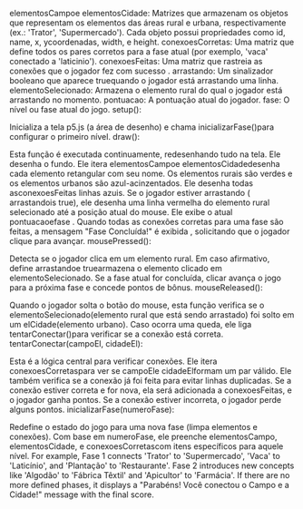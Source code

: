 
elementosCampoe elementosCidade: Matrizes que armazenam os objetos que representam os elementos das áreas rural e urbana, respectivamente (ex.: 'Trator', 'Supermercado'). Cada objeto possui propriedades como id, name, x, ycoordenadas, width, e height.
conexoesCorretas: Uma matriz que define todos os pares corretos para a fase atual (por exemplo, 'vaca' conectado a 'laticinio').
conexoesFeitas: Uma matriz que rastreia as conexões que o jogador fez com sucesso .
arrastando: Um sinalizador booleano que aparece truequando o jogador está arrastando uma linha.
elementoSelecionado: Armazena o elemento rural do qual o jogador está arrastando no momento.
pontuacao: A pontuação atual do jogador.
fase: O nível ou fase atual do jogo.
setup():

Inicializa a tela p5.js (a área de desenho) e chama inicializarFase()para configurar o primeiro nível.
draw():

Esta função é executada continuamente, redesenhando tudo na tela.
Ele desenha o fundo.
Ele itera elementosCampoe elementosCidadedesenha cada elemento retangular com seu nome. Os elementos rurais são verdes e os elementos urbanos são azul-acinzentados.
Ele desenha todas asconexoesFeitas linhas azuis.
Se o jogador estiver arrastando ( arrastandois true), ele desenha uma linha vermelha do elemento rural selecionado até a posição atual do mouse.
Ele exibe o atual pontuacaoefase .
Quando todas as conexões corretas para uma fase são feitas, a mensagem "Fase Concluída!" é exibida , solicitando que o jogador clique para avançar.
mousePressed():

Detecta se o jogador clica em um elemento rural. Em caso afirmativo, define arrastandoe truearmazena o elemento clicado em elementoSelecionado.
Se a fase atual for concluída, clicar avança o jogo para a próxima fase e concede pontos de bônus.
mouseReleased():

Quando o jogador solta o botão do mouse, esta função verifica se o elementoSelecionado(elemento rural que está sendo arrastado) foi solto em um elCidade(elemento urbano).
Caso ocorra uma queda, ele liga tentarConectar()para verificar se a conexão está correta.
tentarConectar(campoEl, cidadeEl):

Esta é a lógica central para verificar conexões.
Ele itera conexoesCorretaspara ver se campoEle cidadeElformam um par válido.
Ele também verifica se a conexão já foi feita para evitar linhas duplicadas.
Se a conexão estiver correta e for nova, ela será adicionada a conexoesFeitas, e o jogador ganha pontos.
Se a conexão estiver incorreta, o jogador perde alguns pontos.
inicializarFase(numeroFase):

Redefine o estado do jogo para uma nova fase (limpa elementos e conexões).
Com base em numeroFase, ele preenche elementosCampo, elementosCidade, e conexoesCorretascom itens específicos para aquele nível.
For example, Fase 1 connects 'Trator' to 'Supermercado', 'Vaca' to 'Laticínio', and 'Plantação' to 'Restaurante'.
Fase 2 introduces new concepts like 'Algodão' to 'Fábrica Têxtil' and 'Apicultor' to 'Farmácia'.
If there are no more defined phases, it displays a "Parabéns! Você conectou o Campo e a Cidade!" message with the final score.
